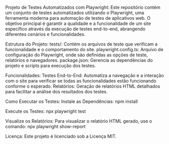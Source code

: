 Projeto de Testes Automatizados com Playwright:
Este repositório contém um conjunto de testes automatizados utilizando o Playwright, uma ferramenta moderna para automação de testes de aplicativos web. O objetivo principal é garantir a qualidade e a funcionalidade de um site específico através da execução de testes end-to-end, abrangendo diferentes cenários e funcionalidades.

Estrutura do Projeto:
tests/: Contém os arquivos de teste que verificam a funcionalidade e o comportamento do site.
playwright.config.ts: Arquivo de configuração do Playwright, onde são definidas as opções de teste, relatórios e navegadores.
package.json: Gerencia as dependências do projeto e scripts para execução dos testes.

Funcionalidades:
Testes End-to-End: Automatiza a navegação e a interação com o site para verificar se todas as funcionalidades estão funcionando conforme o esperado.
Relatórios: Geração de relatórios HTML detalhados para facilitar a análise dos resultados dos testes.

Como Executar os Testes:
Instale as Dependências:
npm install

Execute os Testes:
npx playwright test

Visualize os Relatórios: 
Para visualizar o relatório HTML gerado, use o comando:
npx playwright show-report

Licença:
Este projeto é licenciado sob a Licença MIT.

